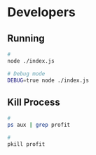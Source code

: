 # Developers

## Running

```sh
#
node ./index.js

# Debug mode
DEBUG=true node ./index.js
```

## Kill Process

```sh
#
ps aux | grep profit

#
pkill profit
```
